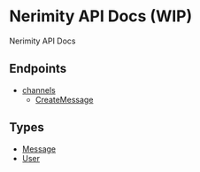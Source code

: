 # Nerimity API Docs (WIP)
Nerimity API Docs

## Endpoints
- [channels](/endpoints/channels/)
  - [CreateMessage](/endpoints//channels/CreateMessage.md)

## Types
- [Message](/types/Message.md)
- [User](/types/User.md)
